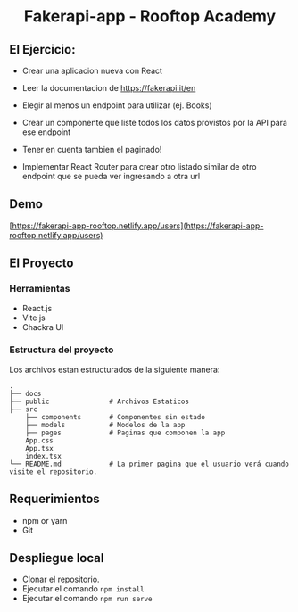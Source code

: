 

   <h1 align="center">Fakerapi-app - Rooftop Academy</h1>
   

  
## El Ejercicio: 

- Crear una aplicacion nueva con React

- Leer la documentacion de https://fakerapi.it/en

- Elegir al menos un endpoint para utilizar (ej. Books)

- Crear un componente que liste todos los datos provistos por la API para ese endpoint

- Tener en cuenta tambien el paginado!

- Implementar React Router para crear otro listado similar de otro endpoint que se pueda ver ingresando a otra url



## Demo
[https://fakerapi-app-rooftop.netlify.app/users](https://fakerapi-app-rooftop.netlify.app/users)

## El Proyecto
### Herramientas

- React.js
- Vite js
- Chackra UI

### Estructura del proyecto
Los archivos estan estructurados de la siguiente manera:

    .
    ├── docs
    ├── public               # Archivos Estaticos
    ├── src
        ├── components       # Componentes sin estado 
        ├── models           # Modelos de la app 
        ├── pages            # Paginas que componen la app
        App.css
        App.tsx
        index.tsx
    └── README.md            # La primer pagina que el usuario verá cuando visite el repositorio.

## Requerimientos
* npm or yarn
* Git

## Despliegue local

* Clonar el repositorio.
* Ejecutar el comando `npm install`
* Ejecutar el comando `npm run serve`

